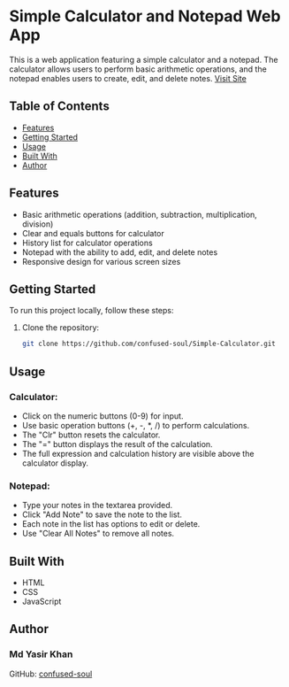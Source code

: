 # Simple Calculator and Notepad Web App

This is a web application featuring a simple calculator and a notepad. The calculator allows users to perform basic arithmetic operations, and the notepad enables users to create, edit, and delete notes.
[Visit Site](https://confused-soul.github.io/Simple-Calculator/)

## Table of Contents

- [Features](#features)
- [Getting Started](#getting-started)
- [Usage](#usage)
- [Built With](#built-with)
- [Author](#author)

## Features

- Basic arithmetic operations (addition, subtraction, multiplication, division)
- Clear and equals buttons for calculator
- History list for calculator operations
- Notepad with the ability to add, edit, and delete notes
- Responsive design for various screen sizes

## Getting Started

To run this project locally, follow these steps:

1. Clone the repository:

   ```bash
   git clone https://github.com/confused-soul/Simple-Calculator.git

## Usage
### Calculator:
- Click on the numeric buttons (0-9) for input.
- Use basic operation buttons (+, -, *, /) to perform calculations.
- The "Clr" button resets the calculator.
- The "=" button displays the result of the calculation.
- The full expression and calculation history are visible above the calculator display.
### Notepad:
- Type your notes in the textarea provided.
- Click "Add Note" to save the note to the list.
- Each note in the list has options to edit or delete.
- Use "Clear All Notes" to remove all notes.

## Built With
- HTML
- CSS
- JavaScript


## Author
### Md Yasir Khan
GitHub: [confused-soul](https://github.com/confused-soul/)

